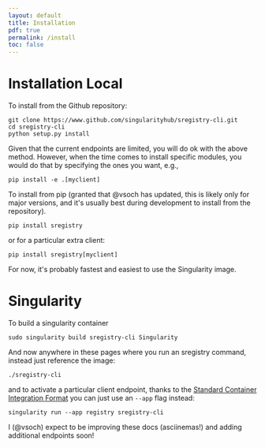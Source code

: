 ```yaml
---
layout: default
title: Installation
pdf: true
permalink: /install
toc: false
---
```


# Installation Local

To install from the Github repository:

```
git clone https://www.github.com/singularityhub/sregistry-cli.git
cd sregistry-cli
python setup.py install
```

Given that the current endpoints are limited, you will do ok with the above 
method. However, when the time comes to install specific modules, you would do
that by specifying the ones you want, e.g.,

```
pip install -e .[myclient]
```

To install from pip (granted that @vsoch has updated, this is likely only for
major versions, and it's usually best during development to install from the 
repository).

```
pip install sregistry
```

or for a particular extra client:

```
pip install sregistry[myclient]
```

For now, it's probably fastest and easiest to use the Singularity image.

# Singularity
To build a singularity container

```
sudo singularity build sregistry-cli Singularity
```

And now anywhere in these pages where you run an sregistry command, instead just
reference the image:

```
./sregistry-cli
```

and to activate a particular client endpoint, thanks to the [Standard Container Integration Format](https://containersftw.github.io/SCI-F/)
you can just use an `--app` flag instead:

```
singularity run --app registry sregistry-cli
```

I (@vsoch) expect to be improving these docs (asciinemas!) and adding additional endpoints soon!
